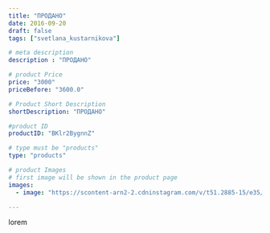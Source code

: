 ```yaml
---
title: "ПРОДАНО"
date: 2016-09-20
draft: false
tags: ["svetlana_kustarnikova"]

# meta description
description : "ПРОДАНО"

# product Price
price: "3000"
priceBefore: "3600.0"

# Product Short Description
shortDescription: "ПРОДАНО"

#product ID
productID: "BKlr2BygnnZ"

# type must be "products"
type: "products"

# product Images
# first image will be shown in the product page
images:
  - image: "https://scontent-arn2-2.cdninstagram.com/v/t51.2885-15/e35/14309730_150031645451064_2118516298_n.jpg?tp=1&_nc_ht=scontent-arn2-2.cdninstagram.com&_nc_cat=100&_nc_ohc=MT7GlZDgDQMAX_1RE4j&ccb=7-4&oh=4d88ff75500796c3614c38904faebb3d&oe=6084F2BD&ig_cache_key=MTM0MzY3Mjg5MjYxMjgzNTgwMQ%3D%3D.2-ccb7-4"

---
```

lorem
